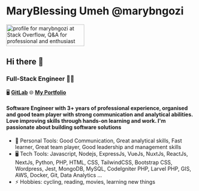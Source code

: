 # MaryBlessing Umeh @marybngozi

<a href="https://stackoverflow.com/users/8791795/marybngozi"><img src="https://stackoverflow.com/users/flair/8791795.png?theme=dark" width="208" height="58" alt="profile for marybngozi at Stack Overflow, Q&amp;A for professional and enthusiast programmers" title="profile for marybngozi at Stack Overflow, Q&amp;A for professional and enthusiast programmers"></a>

## Hi there 👋

### Full-Stack Engineer 👩‍💻

🖥️ <a href="https://gitlab.com/marybngozi" target="_blank"><b>GitLab</b></a>
🌐 <a href="https://www.marybngozi.online" target="_blank"><b>My Portfolio</b></a>

#### Software Engineer with 3+ years of professional experience, organised and good team player with strong communication and analytical abilities. Love improving skills through hands-on learning and work. I'm passionate about building software solutions

- 🧍‍ Personal Tools: Good Communication, Great analytical skills, Fast learner, Great team player, Good leadership and management skills
- 🖥️ Tech Tools: Javascript, Nodejs, ExpressJs, VueJs, NuxtJs, ReactJs, NextJs, Python, PHP, HTML, CSS, TailwindCSS, Bootstrap CSS, Wordpress, Jest, MongoDB, MySQL, CodeIgniter PHP, Larvel PHP, GIS, AWS, Docker, Git, Data Analytics ...
- ⚡ Hobbies: cycling, reading, movies, learning new things
